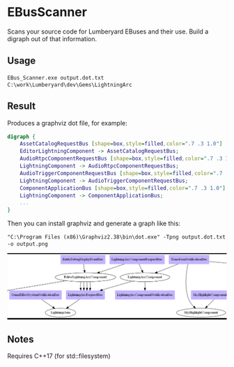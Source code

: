 # EBusScanner
Scans your source code for Lumberyard EBuses and their use. Build a digraph out of that information.

## Usage

```
EBus_Scanner.exe output.dot.txt C:\work\Lumberyard\dev\Gems\LightningArc
```

## Result

Produces a graphviz dot file, for example:

``` dot
digraph { 
    AssetCatalogRequestBus [shape=box,style=filled,color=".7 .3 1.0"] ;
    EditorLightningComponent -> AssetCatalogRequestBus;
    AudioRtpcComponentRequestBus [shape=box,style=filled,color=".7 .3 1.0"] ;
    LightningComponent -> AudioRtpcComponentRequestBus;
    AudioTriggerComponentRequestBus [shape=box,style=filled,color=".7 .3 1.0"] ;
    LightningComponent -> AudioTriggerComponentRequestBus;
    ComponentApplicationBus [shape=box,style=filled,color=".7 .3 1.0"] ;
    LightningComponent -> ComponentApplicationBus;
    ...
}
```

Then you can install graphviz and generate a graph like this:

```
"C:\Program Files (x86)\Graphviz2.38\bin\dot.exe" -Tpng output.dot.txt -o output.png
```

![alt text](https://github.com/Aristo7/EBusScanner/blob/master/example_graph.png)


## Notes

Requires C++17 (for std::filesystem)
